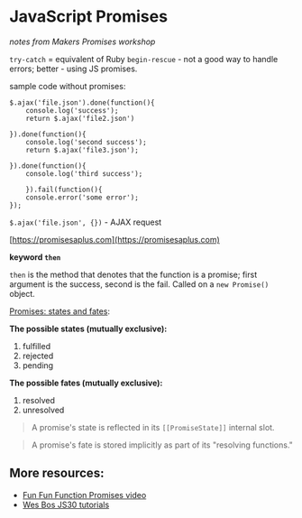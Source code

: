 # JavaScript Promises

_notes from Makers Promises workshop_

`try-catch` = equivalent of Ruby `begin-rescue` - not a good way to handle errors; better - using JS promises.

sample code without promises:

```
$.ajax('file.json').done(function(){
	console.log('success');
	return $.ajax('file2.json')
	
}).done(function(){
	console.log('second success');
	return $.ajax('file3.json');
	
}).done(function(){
	console.log('third success');
	
	}).fail(function(){
	console.error('some error');
});
```


`$.ajax('file.json', {})` - AJAX request

[https://promisesaplus.com](https://promisesaplus.com)  

**keyword `then`**

`then` is the method that denotes that the function is a promise; first argument is the success, second is the fail. Called on a `new Promise()` object.

[Promises: states and fates](https://github.com/domenic/promises-unwrapping/blob/master/docs/states-and-fates.md):  

**The possible states (mutually exclusive):**

1. fulfilled
2. rejected
3. pending  

**The possible fates (mutually exclusive):**

1. resolved
2. unresolved

> A promise's state is reflected in its `[[PromiseState]]` internal slot.

> A promise's fate is stored implicitly as part of its "resolving functions."

## More resources:

* [Fun Fun Function Promises video](https://www.youtube.com/watch?v=2d7s3spWAzo)  
* [Wes Bos JS30 tutorials](https://javascript30.com/)


